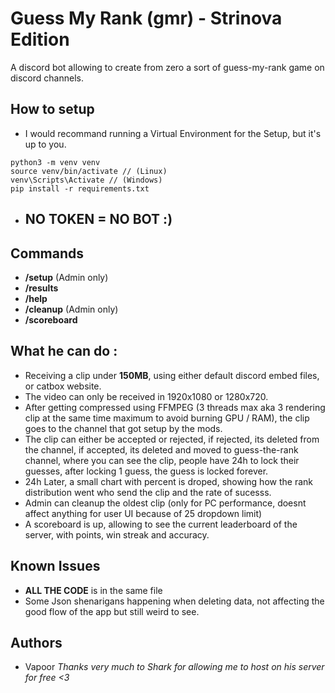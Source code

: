 # Guess My Rank (gmr) - Strinova Edition
A discord bot allowing to create from zero a sort of guess-my-rank game on discord channels.

## How to setup
- I would recommand running a Virtual Environment for the Setup, but it's up to you.
```setup
python3 -m venv venv
source venv/bin/activate // (Linux)
venv\Scripts\Activate // (Windows)
pip install -r requirements.txt
```

- ## NO TOKEN = NO BOT :)

## Commands
- **/setup** (Admin only)
- **/results**
- **/help**
- **/cleanup** (Admin only)
- **/scoreboard**

## What he can do :
- Receiving a clip under **150MB**, using either default discord embed files, or catbox website.
- The video can only be received in 1920x1080 or 1280x720.
- After getting compressed using FFMPEG (3 threads max aka 3 rendering clip at the same time maximum to avoid burning GPU / RAM), the clip goes to the channel that got setup by the mods.
- The clip can either be accepted or rejected, if rejected, its deleted from the channel, if accepted, its deleted and moved to guess-the-rank channel, where you can see the clip, people have 24h to lock their guesses, after locking 1 guess, the guess is locked forever.
- 24h Later, a small chart with percent is droped, showing how the rank distribution went who send the clip and the rate of sucesss.
- Admin can cleanup the oldest clip (only for PC performance, doesnt affect anything for user UI because of 25 dropdown limit)
- A scoreboard is up, allowing to see the current leaderboard of the server, with points, win streak and accuracy.

## Known Issues
- **ALL THE CODE** is in the same file
- Some Json shenarigans happening when deleting data, not affecting the good flow of the app but still weird to see.



## Authors
- Vapoor
*Thanks very much to Shark for allowing me to host on his server for free <3*



